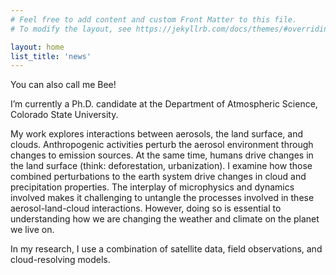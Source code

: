 ```yaml
---
# Feel free to add content and custom Front Matter to this file.
# To modify the layout, see https://jekyllrb.com/docs/themes/#overriding-theme-defaults

layout: home
list_title: 'news'
---
```


You can also call me Bee!

I’m currently a Ph.D. candidate at the Department of Atmospheric Science, Colorado State University.

My work explores interactions between aerosols, the land surface, and clouds. Anthropogenic activities perturb the aerosol environment through changes to emission sources. At the same time, humans drive changes in the land surface (think: deforestation, urbanization). I examine how those combined perturbations to the earth system drive changes in cloud and precipitation properties. The interplay of microphysics and dynamics involved makes it challenging to untangle the processes involved in these aerosol-land-cloud interactions. However, doing so is essential to understanding how we are changing the weather and climate on the planet we live on.

In my research, I use a combination of satellite data, field observations, and cloud-resolving models.